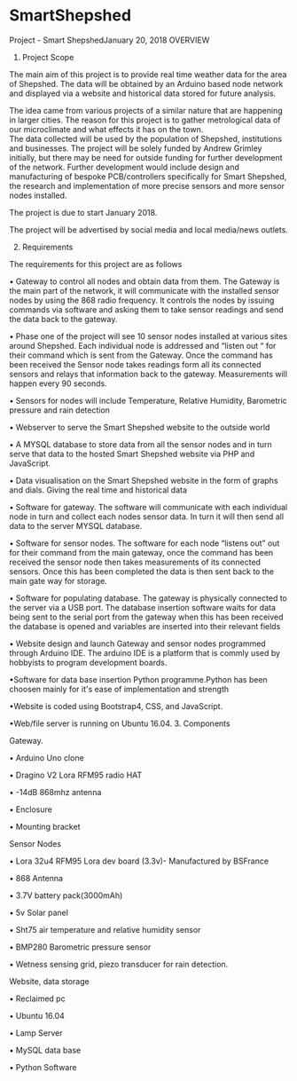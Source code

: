 # SmartShepshed
Project - Smart ShepshedJanuary 20, 2018
OVERVIEW
1.	Project Scope

The main aim of this project is to provide real time weather data for the area of Shepshed.  The data will be obtained by an Arduino based node network and displayed via a website and historical data stored for future analysis.

The idea came from various projects of a similar nature that are happening in larger cities.  The reason for this project is to gather metrological data of our microclimate and what effects it has on the town.  
The data collected will be used by the population of Shepshed, institutions and businesses. The project will be solely funded by Andrew Grimley initially, but there may be need for outside funding for further development of the network. 
Further development would include design and manufacturing of bespoke PCB/controllers specifically for Smart Shepshed, the research and implementation of more precise sensors and more sensor nodes installed.

The project is due to start January 2018.

The project will be advertised by social media and local media/news outlets.

2.	Requirements

The requirements for this project are as follows
  
  •	Gateway to control all nodes and obtain data from them.  The Gateway is the main part of the network, it will communicate with the installed sensor nodes by using the 868 radio frequency.  It controls the nodes by issuing commands via software and asking them to take sensor readings and send the data back to the gateway. 

•	Phase one of the project will see 10 sensor nodes installed at various sites around Shepshed.  Each individual node is addressed and “listen out “ for their command which is sent from the Gateway.  Once the command has been received the Sensor node takes readings form all its connected sensors and relays that information back to the gateway.  Measurements will happen every 90 seconds.

•	Sensors for nodes will include Temperature, Relative Humidity, Barometric pressure and rain detection

•	Webserver to serve the Smart Shepshed website to the outside world

•	A MYSQL database to store data from all the sensor nodes and in turn serve that data to the hosted Smart Shepshed website via PHP and JavaScript.

•	Data visualisation on the Smart Shepshed website in the form of graphs and dials.  Giving the real time and historical data   

•	Software for gateway.  The software will communicate with each individual node in turn and collect each nodes sensor data. In turn it will then send all data to the server MYSQL database. 

•	Software for sensor nodes. The software for each node “listens out” out for their command from the main gateway,  once the command has been received the sensor node then takes measurements of its connected sensors.  Once this has been completed the data is then sent back to the main gate way for storage.

•	Software for populating database. The gateway is physically connected to the server via a USB port.  The database insertion software waits for data being sent to the serial port from the gateway when this has been received the database is opened and variables are inserted into their relevant fields 

•	Website design and launch
Gateway and sensor nodes programmed through Arduino IDE. The arduino IDE is a platform that is commly used by hobbyists to program development boards. 

•Software for data base insertion Python programme.Python has been choosen mainly for it's ease of implementation and strength 

•Website is coded using Bootstrap4, CSS, and JavaScript. 

•Web/file server is running on Ubuntu 16.04.
3. Components

Gateway.

•	Arduino Uno clone 

•	Dragino V2 Lora RFM95 radio HAT

•	-14dB 868mhz antenna

•	Enclosure 

•	Mounting bracket 
	

Sensor Nodes

•	Lora 32u4 RFM95 Lora dev board (3.3v)- Manufactured by BSFrance

•	868 Antenna

•	3.7V battery pack(3000mAh)

•	5v Solar panel

•	Sht75 air temperature and relative humidity sensor

•	BMP280 Barometric pressure sensor

•	Wetness sensing grid, piezo transducer for rain detection. 

Website, data storage

•	Reclaimed pc 

•	Ubuntu 16.04

•	Lamp Server

•	MySQL data base 

•	Python Software
 
